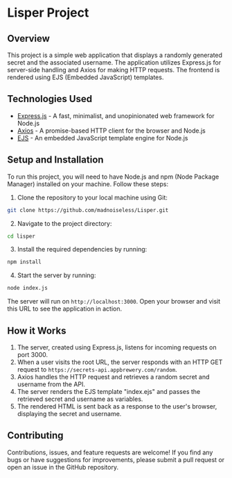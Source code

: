 # Lisper Project

## Overview

This project is a simple web application that displays a randomly generated secret and the associated username. The application utilizes Express.js for server-side handling and Axios for making HTTP requests. The frontend is rendered using EJS (Embedded JavaScript) templates.

## Technologies Used

* [Express.js](https://expressjs.com/) - A fast, minimalist, and unopinionated web framework for Node.js
* [Axios](https://axios-http.com/docs/intro) - A promise-based HTTP client for the browser and Node.js
* [EJS](https://ejs.co/) - An embedded JavaScript template engine for Node.js

## Setup and Installation

To run this project, you will need to have Node.js and npm (Node Package Manager) installed on your machine. Follow these steps:

1. Clone the repository to your local machine using Git:
```bash
git clone https://github.com/madnoiseless/Lisper.git
```
2. Navigate to the project directory:
```bash
cd lisper
```
3. Install the required dependencies by running:
```bash
npm install
```
4. Start the server by running:
```bash
node index.js
```
The server will run on `http://localhost:3000`. Open your browser and visit this URL to see the application in action.

## How it Works

1. The server, created using Express.js, listens for incoming requests on port 3000.
2. When a user visits the root URL, the server responds with an HTTP GET request to `https://secrets-api.appbrewery.com/random`.
3. Axios handles the HTTP request and retrieves a random secret and username from the API.
4. The server renders the EJS template "index.ejs" and passes the retrieved secret and username as variables.
5. The rendered HTML is sent back as a response to the user's browser, displaying the secret and username.

## Contributing

Contributions, issues, and feature requests are welcome! If you find any bugs or have suggestions for improvements, please submit a pull request or open an issue in the GitHub repository.
